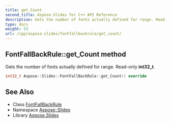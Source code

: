 ```yaml
---
title: get_Count
second_title: Aspose.Slides for C++ API Reference
description: Gets the number of fonts actually defined for range. Read-only int32_t.
type: docs
weight: 53
url: /cpp/aspose.slides/fontfallbackrule/get_count/
---
```

## FontFallBackRule::get_Count method


Gets the number of fonts actually defined for range. Read-only **int32_t**.

```cpp
int32_t Aspose::Slides::FontFallBackRule::get_Count() override
```

## See Also

* Class [FontFallBackRule](../)
* Namespace [Aspose::Slides](../../)
* Library [Aspose.Slides](../../../)
